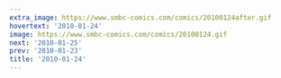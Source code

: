 ```yaml
---
extra_image: https://www.smbc-comics.com/comics/20100124after.gif
hovertext: '2010-01-24'
image: https://www.smbc-comics.com/comics/20100124.gif
next: '2010-01-25'
prev: '2010-01-23'
title: '2010-01-24'
---
```

